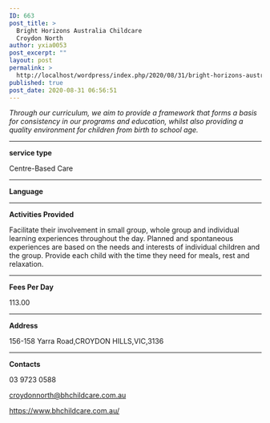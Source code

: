 ```yaml
---
ID: 663
post_title: >
  Bright Horizons Australia Childcare
  Croydon North
author: yxia0053
post_excerpt: ""
layout: post
permalink: >
  http://localhost/wordpress/index.php/2020/08/31/bright-horizons-australia-childcare-croydon-north/
published: true
post_date: 2020-08-31 06:56:51
---
```

<em>Through our curriculum, we aim to provide a framework that forms a basis for consistency in our programs and education, whilst also providing a quality environment for children from birth to school age.</em>

<!--more-->

<hr />

<strong>service type</strong>

Centre-Based Care

<hr />

<strong>Language</strong>



<hr />

<strong>Activities Provided</strong>

Facilitate their involvement in small group, whole group and individual learning experiences throughout the day. Planned and spontaneous experiences are based on the needs and interests of individual children and the group. Provide each child with the time they need for meals, rest and relaxation.

<hr />

<strong>Fees Per Day</strong>

113.00

<hr />

<strong>Address</strong>

156-158 Yarra Road,CROYDON HILLS,VIC,3136

<hr />

<strong>Contacts</strong>

03 9723 0588

croydonnorth@bhchildcare.com.au

https://www.bhchildcare.com.au/